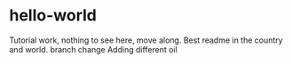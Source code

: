 # hello-world
Tutorial work, nothing to see here, move along.
Best readme in the country and world.
branch change   Adding different oil
